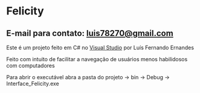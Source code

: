 # Felicity
## E-mail para contato: luis78270@gmail.com

Este é um projeto feito em C# no [Visual Studio](https://visualstudio.microsoft.com) por Luís Fernando Ernandes

Feito com intuito de facilitar a navegação de usuários menos habilidosos com computadores

Para abrir o executável abra a pasta do projeto -> bin -> Debug -> Interface_Felicity.exe
